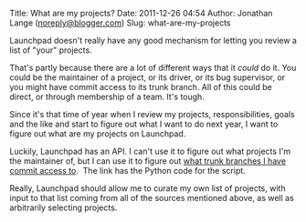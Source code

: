 Title: What are my projects?
Date: 2011-12-26 04:54
Author: Jonathan Lange (noreply@blogger.com)
Slug: what-are-my-projects

Launchpad doesn't really have any good mechanism for letting you review
a list of "your" projects.  
  
That's partly because there are a lot of different ways that it
*could* do it. You could be the maintainer of a project, or its driver,
or its bug supervisor, or you might have commit access to its trunk
branch. All of this could be direct, or through membership of a team.
It's tough.  
  
  
Since it's that time of year when I review my projects,
responsibilities, goals and the like and start to figure out what I want
to do next year, I want to figure out what are my projects on
Launchpad.  
  
Luckily, Launchpad has an API. I can't use it to figure out what
projects I'm the maintainer of, but I can use it to figure out [what
trunk branches I have commit access
to](http://paste.ubuntu.com/783038/).  The link has the Python code for
the script.  
  
Really, Launchpad should allow me to curate my own list of projects,
with input to that list coming from all of the sources mentioned above,
as well as arbitrarily selecting projects.

